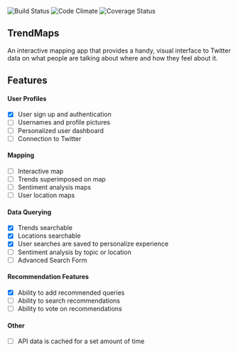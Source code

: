 ![Build Status](https://codeship.com/projects/c042def0-4cf7-0133-5535-566112b803ab/status?branch=master)
![Code Climate](https://codeclimate.com/github/nathanielltaylor/trend-map.png)
![Coverage Status](https://coveralls.io/repos/nathanielltaylor/trend-map/badge.png)

## TrendMaps

An interactive mapping app that provides a handy, visual interface to Twitter data on what people are talking about where and how they feel about it.

## Features

#### User Profiles
- [X] User sign up and authentication
- [ ] Usernames and profile pictures
- [ ] Personalized user dashboard
- [ ] Connection to Twitter

#### Mapping
- [ ] Interactive map
- [ ] Trends superimposed on map
- [ ] Sentiment analysis maps
- [ ] User location maps

#### Data Querying
- [X] Trends searchable
- [X] Locations searchable
- [X] User searches are saved to personalize experience
- [ ] Sentiment analysis by topic or location
- [ ] Advanced Search Form

#### Recommendation Features
- [X] Ability to add recommended queries
- [ ] Ability to search recommendations
- [ ] Ability to vote on recommendations

#### Other
- [ ] API data is cached for a set amount of time
